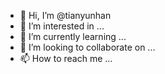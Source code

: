 - 👋 Hi, I’m @tianyunhan
- 👀 I’m interested in ...
- 🌱 I’m currently learning ...
- 💞️ I’m looking to collaborate on ...
- 📫 How to reach me ...

<!---
tianyunhan/tianyunhan is a ✨ special ✨ repository because its `README.md` (this file) appears on your GitHub profile.
You can click the Preview link to take a look at your changes.
--->
